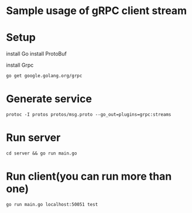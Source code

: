 # Sample usage of gRPC client stream 

# Setup

install Go
install ProtoBuf

install Grpc
```
go get google.golang.org/grpc
```

# Generate service 
```
protoc -I protos protos/msg.proto --go_out=plugins=grpc:streams
```


# Run server
```
cd server && go run main.go
```


# Run client(you can run more than one) 
```
go run main.go localhost:50051 test
```



